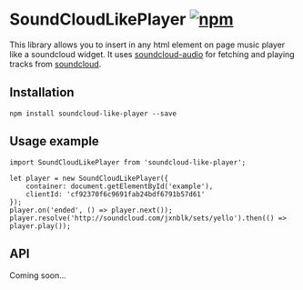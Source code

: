 # SoundCloudLikePlayer [![npm](https://img.shields.io/npm/v/soundcloud-like-player.svg?maxAge=2592000)](https://www.npmjs.com/package/soundcloud-like-player)
This library allows you to insert in any html element on page music player like a soundcloud widget.
It uses [soundcloud-audio](https://www.npmjs.com/package/soundcloud-audio) for fetching and playing tracks from [soundcloud](https://soundcloud.com).

## Installation
```
npm install soundcloud-like-player --save
```
## Usage example
```
import SoundCloudLikePlayer from 'soundcloud-like-player';

let player = new SoundCloudLikePlayer({
    container: document.getElementById('example'),
    clientId: 'cf92370f6c9691fab24bdf6791b57d61'
});
player.on('ended', () => player.next());
player.resolve('http://soundcloud.com/jxnblk/sets/yello').then(() => player.play());
```
## API
Coming soon...